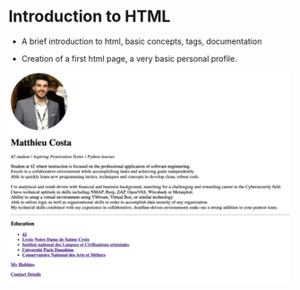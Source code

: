 # Introduction to HTML

- A brief introduction to html, basic concepts, tags, documentation

- Creation of a first html page, a very basic personal profile.


![alt text](https://github.com/macosta-42/100_days_of_code/blob/main/3_Intermediate%2B/Web_Foundation/day41_Introduction_to_HTML/Screenshot%202021-01-28%20at%2012.42.45.png?raw=true)
